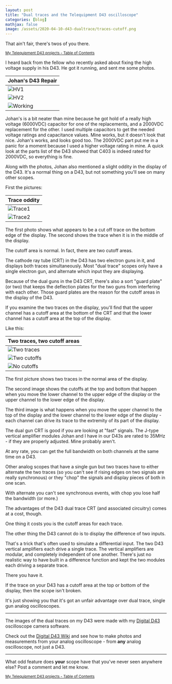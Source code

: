```yaml
---
layout: post
title: "Dual traces and the Telequipment D43 oscilloscope"
categories: [blog]
mathjax: false
image: /assets/2020-04-10-d43-dualtrace/traces-cutoff.png
---
```

That ain't fair, there's twos of you there.

<sub>[My Telequipment D43 projects - Table of Contents](d43toc)</sub>

I heard back from the fellow who recently asked about fixing the high voltage supply in his D43.  He got it running, and sent me some photos.

|Johan's D43 Repair|
|--------------------------|
|![HV1](/assets/2020-04-10-d43-dualtrace/jb/1.jpg)|
|![HV2](/assets/2020-04-10-d43-dualtrace/jb/2.jpg)|
|![Working](/assets/2020-04-10-d43-dualtrace/jb/3.jpg)|

Johan's is a bit neater than mine because he got hold of a really high voltage (6000VDC) capacitor for one of the replacements, and a 2000VDC replacement for the other.  I used multiple capacitors to get the needed voltage ratings and capacitance values.  Mine works, but it doesn't look that nice.  Johan's works, and looks good too.  The 2000VDC part put me in a panic for a moment because I used a higher voltage rating in mine.  A quick look at the parts list of the D43 showed that C403 is indeed rated for 2000VDC, so everything is fine.

Along with the photos, Johan also mentioned a slight oddity in the display of the D43.  It's a normal thing on a D43, but not something you'll see on many other scopes.

First the pictures:

|Trace oddity|
|--------------------------|
|![Trace1](/assets/2020-04-10-d43-dualtrace/jb/4.jpg)|
|![Trace2](/assets/2020-04-10-d43-dualtrace/jb/5.jpg)|

The first photo shows what appears to be a cut off trace on the bottom edge of the display.  The second shows the trace when it is in the middle of the display.

The cutoff area is normal.  In fact, there are two cutoff areas.

The cathode ray tube (CRT) in the D43 has two electron guns in it, and displays both traces simultaneously.  Most "dual trace" scopes only have a single electron gun, and alternate which input they are displaying.

Because of the dual guns in the D43 CRT, there's also a sort "guard plate" (or two) that keeps the deflection plates for the two guns from interfering with each other.  Those guard plates are the reason for the cutoff areas in the display of the D43.

If you examine the two traces on the display, you'll find that the upper channel has a cutoff area at the bottom of the CRT and that the lower channel has a cutoff area at the top of the display.

Like this:

|Two traces, two cutoff areas|
|--------------------------|
|![Two traces](/assets/2020-04-10-d43-dualtrace/traces.png)|
|![Two cutoffs](/assets/2020-04-10-d43-dualtrace/traces-cutoff.png)|
|![No cutoffs](/assets/2020-04-10-d43-dualtrace/traces-nocutoff.png)|

The first picture shows two traces in the normal area of the display.  

The second image shows the cutoffs at the top and bottom that happen when you move the lower channel to the upper edge of the display or the upper channel to the lower edge of the display.

The third image is what happens when you move the upper channel to the top of the display and the lower channel to the lower edge of the display - each channel can drive its trace to the extremity of its part of the display.

The dual gun CRT is good if you are looking at "fast" signals.  The J-type vertical amplifier modules Johan and I have in our D43s are rated to 35MHz - if they are properly adjusted.  Mine probably aren't.

At any rate, you can get the full bandwidth on both channels at the same time on a D43.

Other analog scopes that have a single gun but two traces have to either alternate the two traces (so you can't see if rising edges on two signals are really synchronous) or they "chop" the signals and display pieces of both in one scan.

With alternate you can't see synchronous events, with chop you lose half the bandwidth (or more.)

The advantages of the D43 dual trace CRT (and associated circuitry) comes at a cost, though.

One thing it costs you is the cutoff areas for each trace.

The other thing the D43 cannot do is to display the difference of two inputs.

That's a trick that's often used to simulate a differential input.  The two D43 vertical amplifiers each drive a single trace.  The vertical amplifiers are modular, and completely independent of one another.  There's just no realistic way to have built in a difference function and kept the two modules each driving a separate trace.

There you have it.

If the trace on your D43 has a cutoff area at the top or bottom of the display, then the scope isn't broken.

It's just showing you that it's got an unfair advantage over dual trace, single gun analog oscilloscopes.

---------------

The images of the dual traces on my D43 were made with my [Digital D43](https://github.com/JosephEoff/D43) oscilloscope camera software.

Check out the [Digital D43 Wiki](https://github.com/JosephEoff/D43/wiki) and see how to make photos and measurements from your analog oscilloscope - from **any** analog oscilloscope, not just a D43.

--------

What odd feature does **your** scope have that you've never seen anywhere else?  Post a comment and let me know.

<sub>[My Telequipment D43 projects - Table of Contents](d43toc)</sub>
